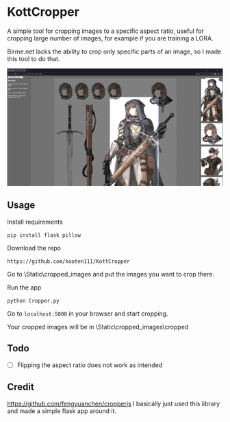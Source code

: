 
# KottCropper

A simple tool for cropping images to a specific aspect ratio, useful for cropping large number of images, for example if you are training a LORA.

Birme.net lacks the ability to crop only specific parts of an image, so I made this tool to do that.

![Screenshot](Readme/example_img.png)

  

## Usage
Install requirements

    pip install flask pillow

Download the repo

    https://github.com/kooten111/KottCropper

Go to \Static\cropped_images and put the images you want to crop there. 

Run the app
    
    python Cropper.py

Go to `localhost:5000` in your browser and start cropping.

Your cropped images will be in \Static\cropped_images\cropped

## Todo
- [ ] Flipping the aspect ratio does not work as intended

## Credit
https://github.com/fengyuanchen/cropperjs I basically just used this library and made a simple flask app around it.